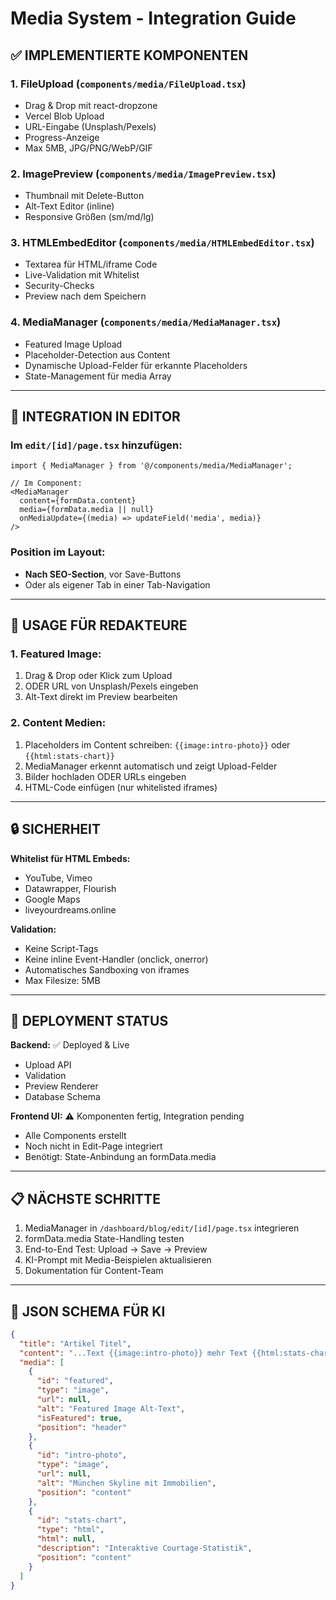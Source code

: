 # Media System - Integration Guide

## ✅ IMPLEMENTIERTE KOMPONENTEN

### 1. **FileUpload** (`components/media/FileUpload.tsx`)
- Drag & Drop mit react-dropzone
- Vercel Blob Upload
- URL-Eingabe (Unsplash/Pexels)
- Progress-Anzeige
- Max 5MB, JPG/PNG/WebP/GIF

### 2. **ImagePreview** (`components/media/ImagePreview.tsx`)
- Thumbnail mit Delete-Button
- Alt-Text Editor (inline)
- Responsive Größen (sm/md/lg)

### 3. **HTMLEmbedEditor** (`components/media/HTMLEmbedEditor.tsx`)
- Textarea für HTML/iframe Code
- Live-Validation mit Whitelist
- Security-Checks
- Preview nach dem Speichern

### 4. **MediaManager** (`components/media/MediaManager.tsx`)
- Featured Image Upload
- Placeholder-Detection aus Content
- Dynamische Upload-Felder für erkannte Placeholders
- State-Management für media Array

---

## 🔗 INTEGRATION IN EDITOR

### Im `edit/[id]/page.tsx` hinzufügen:

```tsx
import { MediaManager } from '@/components/media/MediaManager';

// Im Component:
<MediaManager
  content={formData.content}
  media={formData.media || null}
  onMediaUpdate={(media) => updateField('media', media)}
/>
```

### Position im Layout:
- **Nach SEO-Section**, vor Save-Buttons
- Oder als eigener Tab in einer Tab-Navigation

---

## 📝 USAGE FÜR REDAKTEURE

### 1. Featured Image:
1. Drag & Drop oder Klick zum Upload
2. ODER URL von Unsplash/Pexels eingeben
3. Alt-Text direkt im Preview bearbeiten

### 2. Content Medien:
1. Placeholders im Content schreiben: `{{image:intro-photo}}` oder `{{html:stats-chart}}`
2. MediaManager erkennt automatisch und zeigt Upload-Felder
3. Bilder hochladen ODER URLs eingeben
4. HTML-Code einfügen (nur whitelisted iframes)

---

## 🔒 SICHERHEIT

**Whitelist für HTML Embeds:**
- YouTube, Vimeo
- Datawrapper, Flourish
- Google Maps
- liveyourdreams.online

**Validation:**
- Keine Script-Tags
- Keine inline Event-Handler (onclick, onerror)
- Automatisches Sandboxing von iframes
- Max Filesize: 5MB

---

## 🚀 DEPLOYMENT STATUS

**Backend:** ✅ Deployed & Live
- Upload API
- Validation
- Preview Renderer
- Database Schema

**Frontend UI:** ⚠️ Komponenten fertig, Integration pending
- Alle Components erstellt
- Noch nicht in Edit-Page integriert
- Benötigt: State-Anbindung an formData.media

---

## 📋 NÄCHSTE SCHRITTE

1. MediaManager in `/dashboard/blog/edit/[id]/page.tsx` integrieren
2. formData.media State-Handling testen
3. End-to-End Test: Upload → Save → Preview
4. KI-Prompt mit Media-Beispielen aktualisieren
5. Dokumentation für Content-Team

---

## 🎯 JSON SCHEMA FÜR KI

```json
{
  "title": "Artikel Titel",
  "content": "...Text {{image:intro-photo}} mehr Text {{html:stats-chart}}...",
  "media": [
    {
      "id": "featured",
      "type": "image",
      "url": null,
      "alt": "Featured Image Alt-Text",
      "isFeatured": true,
      "position": "header"
    },
    {
      "id": "intro-photo",
      "type": "image",
      "url": null,
      "alt": "München Skyline mit Immobilien",
      "position": "content"
    },
    {
      "id": "stats-chart",
      "type": "html",
      "html": null,
      "description": "Interaktive Courtage-Statistik",
      "position": "content"
    }
  ]
}
```
